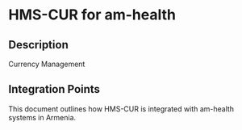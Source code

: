 # HMS-CUR for am-health

## Description

Currency Management

## Integration Points

This document outlines how HMS-CUR is integrated with am-health systems in Armenia.
